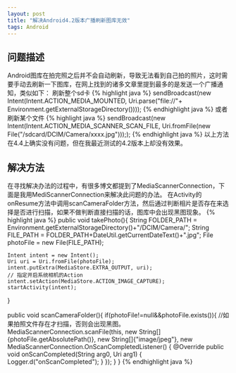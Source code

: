 ```yaml
---
layout: post
title: "解决Android4.2版本广播刷新图库无效"
tags: Android
---
```


## 问题描述

Android图库在拍完照之后并不会自动刷新，导致无法看到自己拍的照片，这时需要手动去刷新一下图库，在网上找到的诸多文章里提到最多的是发送一个广播通知，类似如下： 刷新整个sd卡
{% highlight java %}
sendBroadcast(new Intent(Intent.ACTION_MEDIA_MOUNTED, Uri.parse("file://"+ Environment.getExternalStorageDirectory())));
{% endhighlight java %}
或者刷新某个文件
{% highlight java %}
sendBroadcast(new Intent(Intent.ACTION_MEDIA_SCANNER_SCAN_FILE, Uri.fromFile(new File("/sdcard/DCIM/Camera/xxxx.jpg"))););
{% endhighlight java %}
以上方法在4.4上确实没有问题，但在我最近测试的4.2版本上却没有效果。

## 解决方法

在寻找解决办法的过程中，有很多博文都提到了MediaScannerConnection，下面是我用MediScannerConnection来解决此问题的办法。
在Activity的onResume方法中调用scanCameraFolder方法，然后通过判断相片是否存在来选择是否进行扫描，如果不做判断直接扫描的话，图库中会出现黑图现象。
{% highlight java %}
public void takePhoto(){
	String FOLDER_PATH = Environment.getExternalStorageDirectory()+"/DCIM/Camera/";
	String FILE_PATH = FOLDER_PATH+DateUtil.getCurrentDateText()+".jpg";
	File photoFile = new File(FILE_PATH);
							
	Intent intent = new Intent();
	Uri uri = Uri.fromFile(photoFile);
	intent.putExtra(MediaStore.EXTRA_OUTPUT, uri);
	// 指定开启系统相机的Action
	intent.setAction(MediaStore.ACTION_IMAGE_CAPTURE);
	startActivity(intent);
}


public void scanCameraFolder(){
	if(photoFile!=null&&photoFile.exists()){
	   //如果拍照文件存在才扫描，否则会出现黑图。
       MediaScannerConnection.scanFile(this, new String[]{photoFile.getAbsolutePath()}, new String[]{"image/jpeg"}, new MediaScannerConnection.OnScanCompletedListener() {
		   @Override
		   public void onScanCompleted(String arg0, Uri arg1) {
			   Logger.d("onScanCompleted");
		   }
	   });
	}
}
{% endhighlight java %}